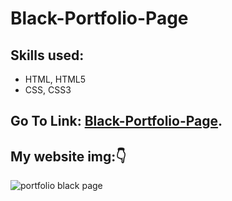 # Black-Portfolio-Page
## Skills used:
- HTML, HTML5
- CSS, CSS3
## Go To Link: [Black-Portfolio-Page](https://mai-elhajeen.github.io/Black-Portfolio-Page/).
## My website img::point_down:
![portfolio black page](https://user-images.githubusercontent.com/79872538/110221735-aae27100-7ed6-11eb-8a16-26dd0972cdd2.png)

